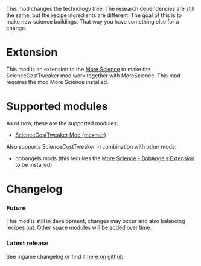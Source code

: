 This mod changes the technology tree. The research dependencies are still the same, but the recipe ingredients are different. The goal of this is to make new science buildings. That way you have something else for a change.

# Extension
This mod is an extension to the [More Science](https://mods.factorio.com/mod/MoreScience) to make the ScienceCostTweaker mod work together with MoreScience.
This mod requires the mod More Science installed.

# Supported modules
As of now, these are the supported modules:
+ [ScienceCostTweaker Mod (mexmer)](https://mods.factorio.com/mod/ScienceCostTweakerM)

Also supports ScienceCostTweaker in combination with other mods:
+ bobangels mods (this requires the [More Science - BobAngels Extension](https://mods.factorio.com/mod/MoreScience-BobAngelsExtension) to be installed)



# Changelog
### Future
This mod is still in development, changes may occur and also balancing recipes out. Other space modules will be added over time.
### Latest release
See ingame changelog or find it [here on github](https://github.com/LovelySanta/FactorioMod-MoreScience-ScienceCostTweakerExtension/blob/master/changelog.txt).
